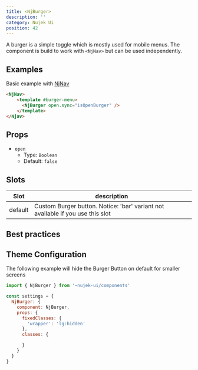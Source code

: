 ```yaml
---
title: <NjBurger>
description: ''
category: Nujek Ui
position: 42
---
```


A burger is a simple toggle which is mostly used for mobile menus.
The component is build to work with `<NjNav>` but can be used independently.

## Examples

Basic example with <a href="/nujek-ui/nj-nav">NjNav</a>

```html
<NjNav>
    <template #burger-menu>
      <NjBurger open.sync="isOpenBurger" />
    </template>
</Njav>
```

## Props

- `open`
  - Type: `Boolean`
  - Default: `false`

## Slots

| Slot    | description                                                                    |
| ------- | ------------------------------------------------------------------------------ |
| default | Custom Burger button. Notice: 'bar' variant not available if you use this slot |

## Best practices

## Theme Configuration

The following example will hide the Burger Button on default for smaller screens

```js
import { NjBurger } from '~nujek-ui/components'

const settings = {
  NjBurger: {
    component: NjBurger,
    props: {
      fixedClasses: {
        'wrapper': 'lg:hidden'
      },
      classes: {

      }
    }
  }
}
```
